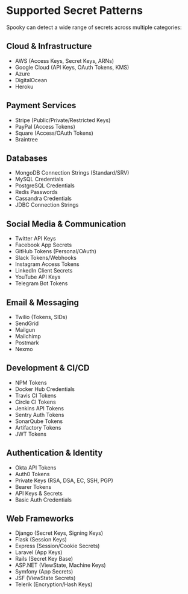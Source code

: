 # Supported Secret Patterns

Spooky can detect a wide range of secrets across multiple categories:

## Cloud & Infrastructure
- AWS (Access Keys, Secret Keys, ARNs)
- Google Cloud (API Keys, OAuth Tokens, KMS)
- Azure
- DigitalOcean
- Heroku

## Payment Services
- Stripe (Public/Private/Restricted Keys)
- PayPal (Access Tokens)
- Square (Access/OAuth Tokens)
- Braintree

## Databases
- MongoDB Connection Strings (Standard/SRV)
- MySQL Credentials
- PostgreSQL Credentials
- Redis Passwords
- Cassandra Credentials
- JDBC Connection Strings

## Social Media & Communication
- Twitter API Keys
- Facebook App Secrets
- GitHub Tokens (Personal/OAuth)
- Slack Tokens/Webhooks
- Instagram Access Tokens
- LinkedIn Client Secrets
- YouTube API Keys
- Telegram Bot Tokens

## Email & Messaging
- Twilio (Tokens, SIDs)
- SendGrid
- Mailgun
- Mailchimp
- Postmark
- Nexmo

## Development & CI/CD
- NPM Tokens
- Docker Hub Credentials
- Travis CI Tokens
- Circle CI Tokens
- Jenkins API Tokens
- Sentry Auth Tokens
- SonarQube Tokens
- Artifactory Tokens
- JWT Tokens

## Authentication & Identity
- Okta API Tokens
- Auth0 Tokens
- Private Keys (RSA, DSA, EC, SSH, PGP)
- Bearer Tokens
- API Keys & Secrets
- Basic Auth Credentials

## Web Frameworks
- Django (Secret Keys, Signing Keys)
- Flask (Session Keys)
- Express (Session/Cookie Secrets)
- Laravel (App Keys)
- Rails (Secret Key Base)
- ASP.NET (ViewState, Machine Keys)
- Symfony (App Secrets)
- JSF (ViewState Secrets)
- Telerik (Encryption/Hash Keys)
